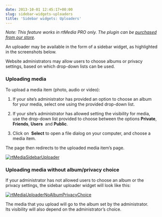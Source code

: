 ```yaml
---
date: 2013-10-01 12:45:17+00:00
slug: sidebar-widgets-uploaders
title: 'Sidebar widgets: Uploaders'
---
```


_Note: This feature works in rtMedia PRO only. The plugin can be [purchased from our store](https://rtcamp.com/store/rtmedia-pro/)._

An uploader may be available in the form of a sidebar widget, as highlighted in the screenshots below.

Website administrators may allow users to choose albums or privacy settings, based on which drop-down lists can be used.


### Uploading media


To upload a media item (photo, audio or video):



	
  1. If your site’s administrator has provided an option to choose an album for your media, select one using the provided drop-down list.

	
  2. If your site’s administrator has allowed setting the visibility for media, use the drop-down list provided to choose between the options **Private**, **Friends**, **Users**  and **Public**.

	
  3. Click on  **Select** to open a file dialog on your computer, and choose a media item.


The page then redirects to the uploaded media item’s page.

[![rtMediaSidebarUploader](https://rtcamp.com/wp-content/uploads/2013/10/rtMediaSidebarUploader_thumb.png)](https://rtcamp.com/wp-content/uploads/2013/10/rtMediaSidebarUploader.png)


### Uploading media without album/privacy choice


If your administrator has not allowed users to choose an album or the privacy settings, the sidebar uploader widget will look like this:

[![rtMediaUploaderNoAlbumPrivacyChoice](https://rtcamp.com/wp-content/uploads/2013/10/rtMediaUploaderNoAlbumPrivacyChoice_thumb.png)](https://rtcamp.com/wp-content/uploads/2013/10/rtMediaUploaderNoAlbumPrivacyChoice.png)

The media that you upload will go to the album set by the administrator. Its visibility will also depend on the administrator’s choice.
